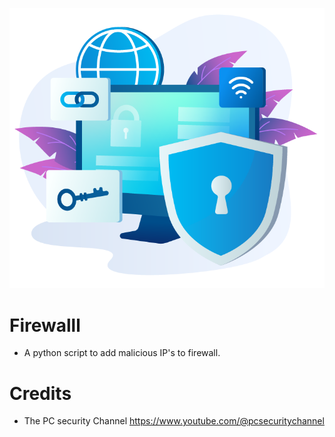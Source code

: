 <p align="center">
  <img src="./source/img/firewall.png">
</p>

# Firewalll

- A python script to add malicious IP's to firewall.

# Credits

- The PC security Channel <https://www.youtube.com/@pcsecuritychannel>
